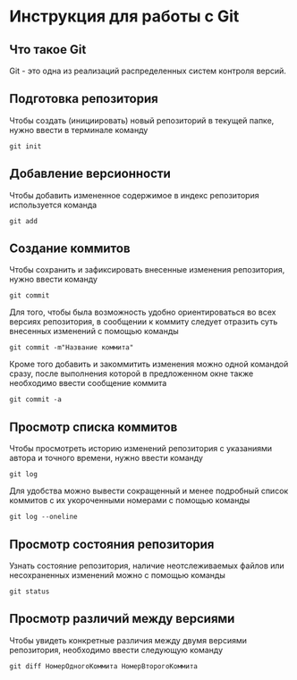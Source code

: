 # **Инструкция для работы с Git**

## Что такое Git

Git - это одна из реализаций распределенных систем контроля версий.

## Подготовка репозитория

Чтобы создать (инициировать) новый репозиторий в текущей папке, нужно ввести в терминале команду

    git init

## Добавление версионности

Чтобы добавить измененное содержимое в индекс репозитория используется команда

    git add

## Создание коммитов

Чтобы сохранить и зафиксировать внесенные изменения репозитория, нужно ввести команду 

    git commit

Для того, чтобы была возможность удобно ориентироваться во всех версиях репозитория, в сообщении к коммиту следует отразить суть внесенных изменений с помощью команды

    git commit -m"Название коммита"

Кроме того добавить и закоммитить изменения можно одной командой сразу, после выполнения которой в предложенном окне также необходимо ввести сообщение коммита

    git commit -a

## Просмотр списка коммитов

Чтобы просмотреть историю изменений репозитория с указаниями автора и точного времени, нужно ввести команду

    git log

Для удобства можно вывести сокращенный и менее подробный список коммитов с их укороченными номерами с помощью команды

    git log --oneline

## Просмотр состояния репозитория

Узнать состояние репозитория, наличие неотслеживаемых файлов или несохраненных изменений можно с помощью команды

    git status

## Просмотр различий между версиями

Чтобы увидеть конкретные различия между двумя версиями репозитория, необходимо ввести следующую команду

    git diff НомерОдногоКоммита НомерВторогоКоммита
